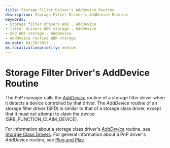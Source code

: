 ```yaml
---
title: Storage Filter Driver's AddDevice Routine
description: Storage Filter Driver's AddDevice Routine
keywords:
- storage filter drivers WDK , AddDevice
- filter drivers WDK storage , AddDevice
- SFD WDK storage , AddDevice
- AddDevice routine WDK storage
ms.date: 04/20/2017
ms.localizationpriority: medium
---
```


# Storage Filter Driver's AddDevice Routine

The PnP manager calls the [*AddDevice*](/windows-hardware/drivers/ddi/wdm/nc-wdm-driver_add_device) routine of a storage filter driver when it detects a device controlled by that driver. The *AddDevice* routine of an storage filter driver (SFD) is similar to that of a storage class driver, except that it must not attempt to claim the device (SRB_FUNCTION_CLAIM_DEVICE).

For information about a storage class driver's [*AddDevice*](/windows-hardware/drivers/ddi/wdm/nc-wdm-driver_add_device) routine, see [Storage Class Drivers](introduction-to-storage-class-drivers.md). For general information about a PnP driver's *AddDevice* routine, see [Plug and Play](../kernel/introduction-to-plug-and-play.md).
